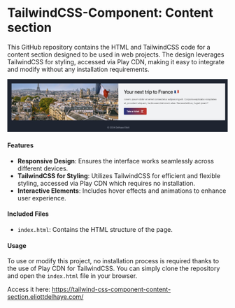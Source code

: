 # TailwindCSS-Component: Content section

This GitHub repository contains the HTML and TailwindCSS code for a content section designed to be used in web projects. 
The design leverages TailwindCSS for styling, accessed via Play CDN, making it easy to integrate and modify without any installation requirements.

<div align="center">
  <img src="captures/Capture-1.png" alt="Capture image interface">
</div>

#### Features
- **Responsive Design**: Ensures the interface works seamlessly across different devices.
- **TailwindCSS for Styling**: Utilizes TailwindCSS for efficient and flexible styling, accessed via Play CDN which requires no installation.
- **Interactive Elements**: Includes hover effects and animations to enhance user experience.

#### Included Files
- `index.html`: Contains the HTML structure of the page.

#### Usage
To use or modify this project, no installation process is required thanks to the use of Play CDN for TailwindCSS. You can simply clone the repository and open the `index.html` file in your browser.

Access it here: https://tailwind-css-component-content-section.eliottdelhaye.com/
